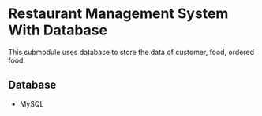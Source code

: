 # Restaurant Management System With Database

This submodule uses database to store the data of customer, food, ordered food.

## Database 
 - MySQL
